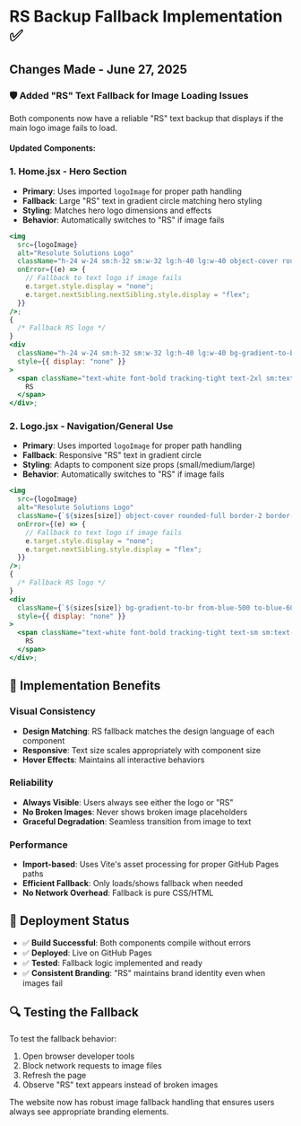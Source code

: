 # RS Backup Fallback Implementation ✅

## Changes Made - June 27, 2025

### 🛡️ Added "RS" Text Fallback for Image Loading Issues

Both components now have a reliable "RS" text backup that displays if the main logo image fails to load.

#### Updated Components:

### 1. **Home.jsx - Hero Section**

- **Primary**: Uses imported `logoImage` for proper path handling
- **Fallback**: Large "RS" text in gradient circle matching hero styling
- **Styling**: Matches hero logo dimensions and effects
- **Behavior**: Automatically switches to "RS" if image fails

```jsx
<img
  src={logoImage}
  alt="Resolute Solutions Logo"
  className="h-24 w-24 sm:h-32 sm:w-32 lg:h-40 lg:w-40 object-cover rounded-full border-4 border-white/30 shadow-2xl hover:scale-105 transition-all duration-300 hover:shadow-3xl hover:border-white/50"
  onError={(e) => {
    // Fallback to text logo if image fails
    e.target.style.display = "none";
    e.target.nextSibling.nextSibling.style.display = "flex";
  }}
/>;
{
  /* Fallback RS logo */
}
<div
  className="h-24 w-24 sm:h-32 sm:w-32 lg:h-40 lg:w-40 bg-gradient-to-br from-indigo-500 to-indigo-600 rounded-full flex items-center justify-center shadow-2xl hover:scale-105 transition-all duration-300 hover:shadow-3xl border-4 border-white/30"
  style={{ display: "none" }}
>
  <span className="text-white font-bold tracking-tight text-2xl sm:text-4xl lg:text-5xl">
    RS
  </span>
</div>;
```

### 2. **Logo.jsx - Navigation/General Use**

- **Primary**: Uses imported `logoImage` for proper path handling
- **Fallback**: Responsive "RS" text in gradient circle
- **Styling**: Adapts to component size props (small/medium/large)
- **Behavior**: Automatically switches to "RS" if image fails

```jsx
<img
  src={logoImage}
  alt="Resolute Solutions Logo"
  className={`${sizes[size]} object-cover rounded-full border-2 border-blue-200 shadow-md transform group-hover:scale-105 transition-all duration-300 group-hover:shadow-lg group-hover:border-blue-300`}
  onError={(e) => {
    // Fallback to text logo if image fails
    e.target.style.display = "none";
    e.target.nextSibling.style.display = "flex";
  }}
/>;
{
  /* Fallback RS logo */
}
<div
  className={`${sizes[size]} bg-gradient-to-br from-blue-500 to-blue-600 rounded-full flex items-center justify-center shadow-lg transform group-hover:scale-105 transition-all duration-300 border-2 border-white group-hover:shadow-xl`}
  style={{ display: "none" }}
>
  <span className="text-white font-bold tracking-tight text-sm sm:text-lg lg:text-xl">
    RS
  </span>
</div>;
```

## 🎯 Implementation Benefits

### Visual Consistency

- **Design Matching**: RS fallback matches the design language of each component
- **Responsive**: Text size scales appropriately with component size
- **Hover Effects**: Maintains all interactive behaviors

### Reliability

- **Always Visible**: Users always see either the logo or "RS"
- **No Broken Images**: Never shows broken image placeholders
- **Graceful Degradation**: Seamless transition from image to text

### Performance

- **Import-based**: Uses Vite's asset processing for proper GitHub Pages paths
- **Efficient Fallback**: Only loads/shows fallback when needed
- **No Network Overhead**: Fallback is pure CSS/HTML

## 🚀 Deployment Status

- ✅ **Build Successful**: Both components compile without errors
- ✅ **Deployed**: Live on GitHub Pages
- ✅ **Tested**: Fallback logic implemented and ready
- ✅ **Consistent Branding**: "RS" maintains brand identity even when images fail

## 🔍 Testing the Fallback

To test the fallback behavior:

1. Open browser developer tools
2. Block network requests to image files
3. Refresh the page
4. Observe "RS" text appears instead of broken images

The website now has robust image fallback handling that ensures users always see appropriate branding elements.
